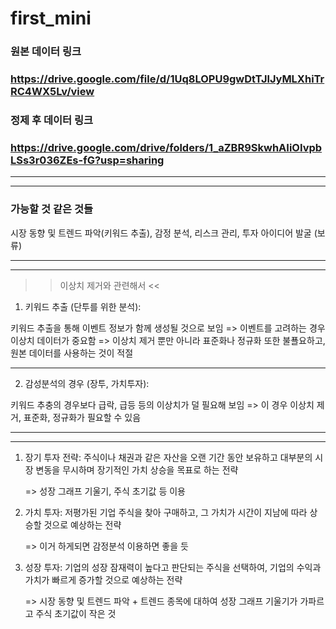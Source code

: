 # first_mini

### 원본 데이터 링크
### https://drive.google.com/file/d/1Uq8LOPU9gwDtTJlJyMLXhiTrRC4WX5Lv/view

### 정제 후 데이터 링크
### https://drive.google.com/drive/folders/1_aZBR9SkwhAIiOIvpbLSs3r036ZEs-fG?usp=sharing

------------------------------------------------------------------------
------------------------------------------------------------------------

### 가능할 것 같은 것들

시장 동향 및 트렌드 파악(키워드 추출), 감정 분석, 리스크 관리, 투자 아이디어 발굴 (보류)

------------------------------------------------------------------------
------------------------------------------------------------------------

>> 이상치 제거와 관련해서 <<

1. 키워드 추출 (단투를 위한 분석):

키워드 추출을 통해 이벤트 정보가 함께  생성될 것으로 보임
=> 이벤트를 고려하는 경우 이상치 데이터가 중요함
=> 이상치 제거 뿐만 아니라 표준화나 정규화 또한 불푤요하고, 원본 데이터를 사용하는 것이 적절

-----------------------------------------------------------------------

2. 감성분석의 경우 (장투, 가치투자):

키워드 추충의 경우보다 급락, 급등 등의 이상치가 덜 필요해 보임
=> 이 경우 이상치 제거, 표준화, 정규화가 필요할 수 있음

----------------------------------------------------------------------
----------------------------------------------------------------------

1. 장기 투자 전략: 주식이나 채권과 같은 자산을 오랜 기간 동안 보유하고 대부분의 시장 변동을 무시하며 장기적인 가치 상승을 목표로 하는 전략

    => 성장 그래프 기울기, 주식 초기값 등 이용

2. 가치 투자: 저평가된 기업 주식을 찾아 구매하고, 그 가치가 시간이 지남에 따라 상승할 것으로 예상하는 전략

    => 이거 하게되면 감정분석 이용하면 좋을 듯

3. 성장 투자: 기업의 성장 잠재력이 높다고 판단되는 주식을 선택하여, 기업의 수익과 가치가 빠르게 증가할 것으로 예상하는 전략

    => 시장 동향 및 트렌드 파악 + 트렌드 종목에 대하여 성장 그래프 기울기가 가파르고 주식 초기값이 작은 것